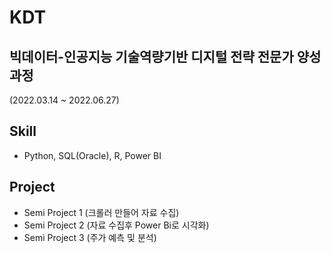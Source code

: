 # KDT
## 빅데이터-인공지능 기술역량기반 디지털 전략 전문가 양성과정
  (2022.03.14 ~ 2022.06.27)

## Skill
* Python, SQL(Oracle), R, Power BI


## Project
* Semi Project 1 (크롤러 만들어 자료 수집)
* Semi Project 2 (자료 수집후 Power Bi로 시각화)
* Semi Project 3 (주가 예측 및 분석)


